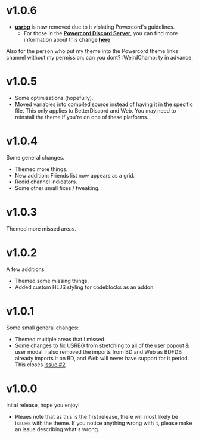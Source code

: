 # v1.0.6
- **[usrbg](https://github.com/Discord-Custom-Covers/usrbg)** is now removed due to it violating Powercord's guidelines.
    - For those in the **[Powercord Discord Server](https://discord.gg/gs4ZMbBfCh)**, you can find more information about this change **[here](https://canary.discord.com/channels/538759280057122817/755012671837044797/847269429699411969)**

Also for the person who put my theme into the Powercord theme links channel without my permission: can you dont? :WeirdChamp: ty in advance.

# v1.0.5
- Some optimizations (hopefully).
- Moved variables into compiled source instead of having it in the specific file. This only applies to BetterDiscord and Web. You may need to reinstall the theme if you're on one of these platforms.

# v1.0.4
Some general changes.
- Themed more things.
- New addition: Friends list now appears as a grid.
- Redid channel indicators.
- Some other small fixes / tweaking.

# v1.0.3
Themed more missed areas.

# v1.0.2
A few additions:
- Themed some missing things.
- Added custom HLJS styling for codeblocks as an addon.

# v1.0.1
Some small general changes:
- Themed multiple areas that I missed.
- Some changes to fix USRBG from stretching to all of the user popout & user modal. I also removed the imports from BD and Web as BDFDB already imports it on BD, and Web will never have support for it period. This closes [issue #2](https://github.com/LuckFire/midnight-mars/issues/2).

# v1.0.0
Inital release, hope you enjoy!
- Pleaes note that as this is the first release, there will most likely be issues with the theme. If you notice anything wrong with it, please make an issue describing what's wrong.